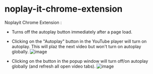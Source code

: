 # noplay-it-chrome-extension


Noplayit Chrome Extension :

- Turns off the autoplay button immediately after a page load.
- Clicking on the "Autoplay" button in the YouTube player will turn on autoplay. This will plaz the next video but won't turn on autoplay globally. ![image](https://user-images.githubusercontent.com/44535341/168480017-73f14c7d-28bb-44c1-b7da-bf27baf0a4c6.png)

- Clicking on the button in the popup window will turn off/on autoplay globally (and refresh all open video tabs).
![image](https://user-images.githubusercontent.com/44535341/168479998-d968b2e1-ae28-4536-93df-821cc4403ee2.png)

